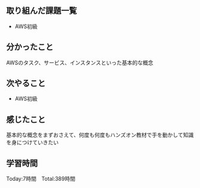 ## 取り組んだ課題一覧

- AWS初級

## 分かったこと

AWSのタスク、サービス、インスタンスといった基本的な概念


## 次やること　

- AWS初級

## 感じたこと

基本的な概念をまずおさえて、何度も何度もハンズオン教材で手を動かして知識を身につけていきたい

## 学習時間

Today:7時間　Total:389時間